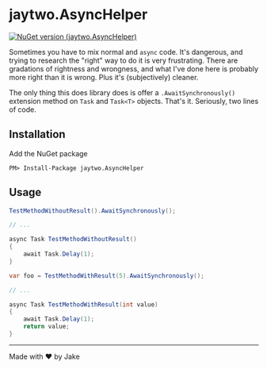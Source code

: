 # jaytwo.AsyncHelper

[![NuGet version (jaytwo.AsyncHelper)](https://img.shields.io/nuget/v/jaytwo.AsyncHelper.svg?style=flat-square)](https://www.nuget.org/packages/jaytwo.AsyncHelper/)

Sometimes you have to mix normal and `async` code.  It's dangerous, and trying to research the "right" way to do it is 
very frustrating.  There are gradations of rightness and wrongness, and what I've done here is probably more right than
it is wrong.  Plus it's (subjectively) cleaner.

The only thing this does library does is offer a `.AwaitSynchronously()` extension method on `Task` and `Task<T>` objects.
That's it.  Seriously, two lines of code.

## Installation

Add the NuGet package

```
PM> Install-Package jaytwo.AsyncHelper
```

## Usage

```csharp
TestMethodWithoutResult().AwaitSynchronously();

// ...

async Task TestMethodWithoutResult()
{
    await Task.Delay(1);
}
```

```csharp
var foo = TestMethodWithResult(5).AwaitSynchronously();

// ...

async Task TestMethodWithResult(int value)
{
    await Task.Delay(1);
    return value;
}
```

---

Made with &hearts; by Jake
